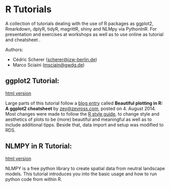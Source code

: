 ﻿# R Tutorials

A collection of tutorials dealing with the use of R packages as ggplot2, Rmarkdown, dplyR, tidyR, magrittR, shiny and NLMpy via PythonInR. For presentation and exercises at workshops as well as to use online as tutorial and cheatsheet .

Authors:
* Cédric Scherer (scherer@izw-berlin.de)
* Marco Sciaini (msciain@gwdg.de)

## ggplot2 Tutorial:

[html version](https://rawgit.com/Z3tt/R-Tutorials/master/ggplot2/ggplot2-tutorial.html)

Large parts of this tutorial follow a [blog entry](http://zevross.com/blog/2014/08/04/beautiful-plotting-in-r-a-ggplot2-cheatsheet-3/) called **Beautiful plotting in R: A ggplot2 cheatsheet** by zev@zevross.com, posted on 4. August 2014.
Most changes were made to follow the [R style guide](http://adv-r.had.co.nz/Style.html), to change style and aesthetics of plots to be (more) beautiful and meaningful as well as to include additional tipps. Beside that, data import and setup was modified to RDS.

## NLMPY in R Tutorial:

[html version](https://rawgit.com/Z3tt/R-Tutorials/master/nlmpy_tut/nlmpy.html)

NLMPY is a free python library to create spatial data from neutral landscape models. This tutorial introduces you into the basic usage and how to run python code from within R.